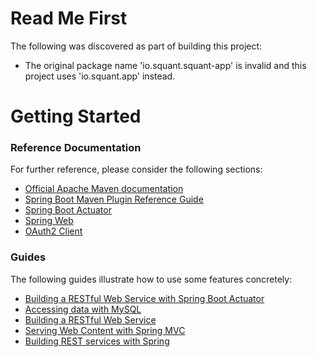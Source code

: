 # Read Me First
The following was discovered as part of building this project:

* The original package name 'io.squant.squant-app' is invalid and this project uses 'io.squant.app' instead.

# Getting Started

### Reference Documentation
For further reference, please consider the following sections:

* [Official Apache Maven documentation](https://maven.apache.org/guides/index.html)
* [Spring Boot Maven Plugin Reference Guide](https://docs.spring.io/spring-boot/docs/2.2.4.RELEASE/maven-plugin/)
* [Spring Boot Actuator](https://docs.spring.io/spring-boot/docs/2.2.4.RELEASE/reference/htmlsingle/#production-ready)
* [Spring Web](https://docs.spring.io/spring-boot/docs/2.2.4.RELEASE/reference/htmlsingle/#boot-features-developing-web-applications)
* [OAuth2 Client](https://docs.spring.io/spring-boot/docs/2.2.4.RELEASE/reference/htmlsingle/#boot-features-security-oauth2-client)

### Guides
The following guides illustrate how to use some features concretely:

* [Building a RESTful Web Service with Spring Boot Actuator](https://spring.io/guides/gs/actuator-service/)
* [Accessing data with MySQL](https://spring.io/guides/gs/accessing-data-mysql/)
* [Building a RESTful Web Service](https://spring.io/guides/gs/rest-service/)
* [Serving Web Content with Spring MVC](https://spring.io/guides/gs/serving-web-content/)
* [Building REST services with Spring](https://spring.io/guides/tutorials/bookmarks/)

